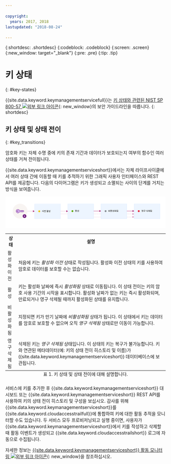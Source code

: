 ```yaml
---

copyright:
  years: 2017, 2018
lastupdated: "2018-08-24"

---
```


{:shortdesc: .shortdesc}
{:codeblock: .codeblock}
{:screen: .screen}
{:new_window: target="_blank"}
{:pre: .pre}
{:tip: .tip}

# 키 상태
{: #key-states}

{{site.data.keyword.keymanagementservicefull}}는 [키 상태와 관련된 NIST SP 800-57 ![외부 링크 아이콘](../../../icons/launch-glyph.svg "외부 링크 아이콘")](http://nvlpubs.nist.gov/nistpubs/SpecialPublications/NIST.SP.800-57pt1r4.pdf){: new_window}의 보안 가이드라인을 따릅니다.
{: shortdesc}

## 키 상태 및 상태 전이
{: #key_transitions}

암호화 키는 자체 수명 중에 키의 존재 기간과 데이터가 보호되는지 여부의 함수인 여러 상태를 거쳐 전이됩니다. 

{{site.data.keyword.keymanagementserviceshort}}에서는 자체 라이프사이클에서 여러 상태 간에 이동할 때 키를 추적하기 위한 그래픽 사용자 인터페이스와 REST API를 제공합니다. 다음의 다이어그램은 키가 생성되고 소멸되는 사이의 단계를 거치는 방식을 보여줍니다.

![다이어그램은 다음 정의 표에 설명된 것과 동일한 컴포넌트를 보여줍니다.](../images/key-states_min.svg)

<table>
  <tr>
    <th>상태</th>
    <th>설명</th>
  </tr>
  <tr>
    <td>활성화 이전</td>
    <td>처음에 키는 <i>활성화 이전</i> 상태로 작성됩니다. 활성화 이전 상태의 키를 사용하여 암호로 데이터를 보호할 수는 없습니다.</td>
  </tr>
  <tr>
    <td>활성</td>
    <td>키는 활성화 날짜에 즉시 <i>활성화됨</i> 상태로 이동됩니다. 이 상태 전이는 키의 암호 사용 기간의 시작을 표시합니다. 활성화 날짜가 없는 키는 즉시 활성화되며, 만료되거나 영구 삭제될 때까지 활성화된 상태를 유지합니다.</td>
  </tr>
  <tr>
    <td>비활성화됨</td>
    <td>지정되면 키가 만기 날짜에 <i>비활성화됨</i> 상태가 됩니다. 이 상태에서 키는 데이터를 암호로 보호할 수 없으며 오직 <i>영구 삭제됨</i> 상태로만 이동이 가능합니다.</td>
  </tr>
  <tr>
    <td>영구 삭제됨</td>
    <td>삭제된 키는 <i>영구 삭제됨</i> 상태입니다. 이 상태의 키는 복구가 불가능합니다. 키와 연관된 메타데이터(예: 키의 상태 전이 히스토리 및 이름)가 {{site.data.keyword.keymanagementserviceshort}} 데이터베이스에 보관됩니다.</td>
  </tr>
  <caption style="caption-side:bottom;">표 1. 키 상태 및 상태 전이에 대해 설명합니다.</caption>
</table>

서비스에 키를 추가한 후 {{site.data.keyword.keymanagementserviceshort}} 대시보드 또는 {{site.data.keyword.keymanagementserviceshort}} REST API를 사용하여 키의 상태 전이 히스토리 및 구성을 보십시오. 감사를 위해 {{site.data.keyword.keymanagementserviceshort}}를 {{site.data.keyword.cloudaccesstrailfull}}에 통합하여 키에 대한 활동 추적을 모니터할 수도 있습니다. 두 서비스 모두 프로비저닝되고 실행 중이면, 사용자가 {{site.data.keyword.keymanagementserviceshort}}에서 키를 작성하고 삭제할 때 활동 이벤트가 생성되고 {{site.data.keyword.cloudaccesstrailshort}} 로그에 자동으로 수집됩니다. 

자세한 정보는 [{{site.data.keyword.keymanagementserviceshort}} 활동 모니터링 ![외부 링크 아이콘](../../../icons/launch-glyph.svg "외부 링크 아이콘")](/docs/services/cloud-activity-tracker/services/security_svcs.html#key_protect){: new_window}을 참조하십시오.
